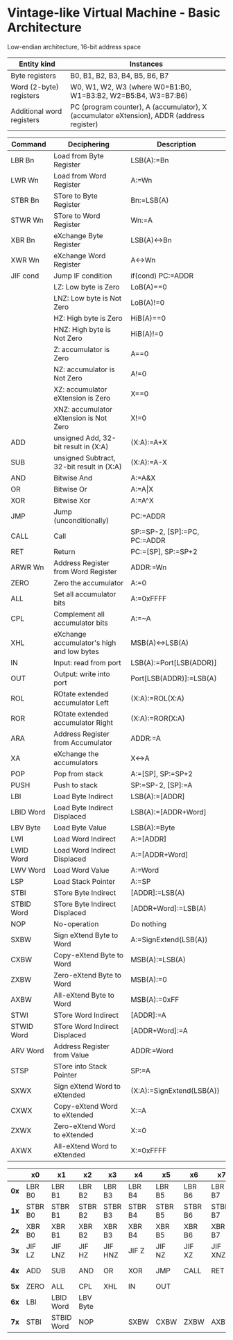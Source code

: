 # Vintage-like Virtual Machine - Basic Architecture

Low-endian architecture, 16-bit address space

| Entity kind | Instances |
| ----------- | --------- |
| Byte registers | B0, B1, B2, B3, B4, B5, B6, B7 |
| Word (2-byte) registers | W0, W1, W2, W3 (where W0=B1:B0, W1=B3:B2, W2=B5:B4, W3=B7:B6) |
| Additional word registers | PC (program counter), A (accumulator), X (accumulator eXtension), ADDR (address register) |

| Command | Deciphering | Description |
| ------- | ----------- | ----------- |
| LBR Bn | Load from Byte Register | LSB(A):=Bn |
| LWR Wn | Load from Word Register | A:=Wn |
| STBR Bn | STore to Byte Register | Bn:=LSB(A) |
| STWR Wn | STore to Word Register | Wn:=A |
| XBR Bn | eXchange Byte Register | LSB(A)<->Bn |
| XWR Wn | eXchange Word Register | A<->Wn |
| JIF cond | Jump IF condition | if(cond) PC:=ADDR |
| | LZ: Low byte is Zero | LoB(A)==0 |
| | LNZ: Low byte is Not Zero | LoB(A)!=0 |
| | HZ: High byte is Zero | HiB(A)==0 |
| | HNZ: High byte is Not Zero | HiB(A)!=0 |
| | Z: accumulator is Zero | A==0 |
| | NZ: accumulator is Not Zero | A!=0 |
| | XZ: accumulator eXtension is Zero | X==0 |
| | XNZ: accumulator eXtension is Not Zero | X!=0 |
| ADD | unsigned Add, 32-bit result in (X:A)  | (X:A):=A+X |
| SUB | unsigned Subtract, 32-bit result in (X:A) | (X:A):=A-X |
| AND | Bitwise And | A:=A&X |
| OR | Bitwise Or | A:=A\|X |
| XOR | Bitwise Xor | A:=A^X |
| JMP | Jump (unconditionally) | PC:=ADDR |
| CALL | Call | SP:=SP-2, [SP]:=PC, PC:=ADDR |
| RET | Return | PC:=[SP], SP:=SP+2 |
| ARWR Wn | Address Register from Word Register | ADDR:=Wn |
| ZERO | Zero the accumulator | A:=0 |
| ALL | Set all accumulator bits | A:=0xFFFF |
| CPL | Complement all accumulator bits | A:=~A |
| XHL | eXchange accumulator's high and low bytes | MSB(A)<->LSB(A) |
| IN | Input: read from port | LSB(A):=Port[LSB(ADDR)] |
| OUT | Output: write into port | Port[LSB(ADDR)]:=LSB(A) |
| ROL | ROtate extended accumulator Left | (X:A):=ROL(X:A) |
| ROR | ROtate extended accumulator Right | (X:A):=ROR(X:A) |
| ARA | Address Register from Accumulator | ADDR:=A |
| XA | eXchange the accumulators | X<->A |
| POP | Pop from stack | A:=[SP], SP:=SP+2 |
| PUSH | Push to stack | SP:=SP-2, [SP]:=A |
| LBI | Load Byte Indirect | LSB(A):=[ADDR] |
| LBID Word | Load Byte Indirect Displaced | LSB(A):=[ADDR+Word] |
| LBV Byte | Load Byte Value | LSB(A):=Byte |
| LWI | Load Word Indirect | A:=[ADDR] |
| LWID Word | Load Word Indirect Displaced | A:=[ADDR+Word] |
| LWV Word | Load Word Value | A:=Word |
| LSP | Load Stack Pointer | A:=SP |
| STBI | STore Byte Indirect | [ADDR]:=LSB(A) |
| STBID Word | STore Byte Indirect Displaced | [ADDR+Word]:=LSB(A) |
| NOP | No-operation | Do nothing |
| SXBW | Sign eXtend Byte to Word | A:=SignExtend(LSB(A)) |
| CXBW | Copy-eXtend Byte to Word | MSB(A):=LSB(A) |
| ZXBW | Zero-eXtend Byte to Word | MSB(A):=0 |
| AXBW | All-eXtend Byte to Word | MSB(A):=0xFF |
| STWI | STore Word Indirect | [ADDR]:=A |
| STWID Word | STore Word Indirect Displaced | [ADDR+Word]:=A |
| ARV Word | Address Register from Value | ADDR:=Word |
| STSP | STore into Stack Pointer | SP:=A |
| SXWX | Sign eXtend Word to eXtended | (X:A):=SignExtend(LSB(A)) |
| CXWX | Copy-eXtend Word to eXtended | X:=A |
| ZXWX | Zero-eXtend Word to eXtended | X:=0 |
| AXWX | All-eXtend Word to eXtended | X:=0xFFFF |


|   | x0 | x1 | x2 | x3 | x4 | x5 | x6 | x7 | x8 | x9 | xA | xB | xC | xD | xE | xF |
| - | -- | -- | -- | -- | -- | -- | -- | -- | -- | -- | -- | -- | -- | -- | -- | -- |
| **0x** | LBR B0 | LBR B1 | LBR B2 | LBR B3 | LBR B4 | LBR B5 | LBR B6 | LBR B7 | LWR W0 | LWR W1 | LWR W2 | LWR W3
| **1x** | STBR B0 | STBR B1 | STBR B2 | STBR B3 | STBR B4 | STBR B5 | STBR B6 | STBR B7 | STWR W0 | STWR W1 | STWR W2 | STWR W3 
| **2x** | XBR B0 | XBR B1 | XBR B2 | XBR B3 | XBR B4 | XBR B5 | XBR B6 | XBR B7 | XWR W0 | XWR W1 | XWR W2 | XWR W3 
| **3x** | JIF LZ | JIF LNZ | JIF HZ | JIF HNZ | JIF Z | JIF NZ | JIF XZ | JIF XNZ
| **4x** | ADD | SUB |  AND | OR | XOR | JMP | CALL | RET | ARWR W0 | ARWR W1 | ARWR W2 | ARWR W3
| **5x** | ZERO | ALL | CPL | XHL | IN | OUT | | | ROL | ROR | ARA | XA | POP | PUSH
| **6x** | LBI | LBID Word | LBV Byte | | | | | | LWI | LWID Word | LWV Word | LSP 
| **7x** | STBI | STBID Word | NOP | | SXBW | CXBW | ZXBW | AXBW | STWI | STWID Word | ARV Word | STSP | SXWX | CXWX | ZXWX | AXWX
